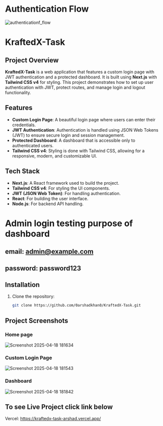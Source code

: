 # Authentication Flow

![authenticationf_flow](https://github.com/user-attachments/assets/f43dd17a-720a-4072-901e-6f3fc117d03f)

# KraftedX-Task

## Project Overview

**KraftedX-Task** is a web application that features a custom login page with JWT authentication and a protected dashboard. It is built using **Next.js** with **Tailwind CSS v4** for styling. This project demonstrates how to set up user authentication with JWT, protect routes, and manage login and logout functionality.

## Features

- **Custom Login Page**: A beautiful login page where users can enter their credentials.
- **JWT Authentication**: Authentication is handled using JSON Web Tokens (JWT) to ensure secure login and session management.
- **Protected Dashboard**: A dashboard that is accessible only to authenticated users.
- **Tailwind CSS v4**: Styling is done with Tailwind CSS, allowing for a responsive, modern, and customizable UI.
  

## Tech Stack

- **Next.js**: A React framework used to build the project.
- **Tailwind CSS v4**: For styling the UI components.
- **JWT (JSON Web Token)**: For handling authentication.
- **React**: For building the user interface.
- **Node.js**: For backend API handling.

# Admin login testing purpose of dashboard
## email: admin@example.com
## password: password123


## Installation

1. Clone the repository:
   ```bash
   git clone https://github.com/0arshadkhan0/KraftedX-Task.git
   
## Project Screenshots
 ### Home page
 
![Screenshot 2025-04-18 181634](https://github.com/user-attachments/assets/b3a89d5b-8d09-49d8-bbf0-33eb98baaef0)
### Custom Login Page

![Screenshot 2025-04-18 181543](https://github.com/user-attachments/assets/2cd7b0bb-67fc-4237-884e-5d914db4dd1b)
### Dashboard

![Screenshot 2025-04-18 181842](https://github.com/user-attachments/assets/459afc97-be59-45a6-96dd-ec9af9fa4bd8)

## To see Live Project click link below
Vercel: https://kraftedx-task-arshad.vercel.app/
   
